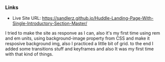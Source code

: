 ### Links

- Live Site URL: https://sandlerz.github.io/Huddle-Landing-Page-With-Single-Introductory-Section-Master/

I tried to make the site as responve as I can, also it's my first time using rem and em units, using background-image property from CSS and make it resposive background img, also I practiced a little bit of grid. to the end I added some transitions stuff and keyframes and also It was my first time with that kind of things.